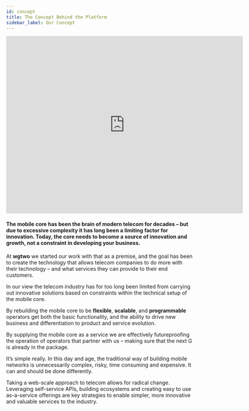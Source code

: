 ```yaml
---
id: concept
title: The Concept Behind the Platform
sidebar_label: Our Concept
---
```


<iframe
    width="640"
    height="480"
    src="https://www.youtube.com/embed/MIOZjQpP-VA"
    frameborder="0"
    allow="autoplay; encrypted-media"
    allowfullscreen
>
</iframe>

#### The mobile core has been the brain of modern telecom for decades – but due to excessive complexity it has long been a limiting factor for innovation. Today, the core needs to become a source of innovation and growth, not a constraint in developing your business. 

At **wgtwo** we started our work with that as a premise, and the goal has been to create the technology that allows telecom companies to do more with their technology – and what services they can provide to their end customers.

In our view the telecom industry has for too long been limited from carrying out innovative solutions based on constraints within the technical setup of the mobile core.

By rebuilding the mobile core to be **flexible**, **scalable**, and **programmable** operators get both the basic functionality, and the ability to drive new business and differentiation to product and service evolution.

By supplying the mobile core as a service we are effectively futureproofing the operation of operators that partner with us – making sure that the next G is already in the package.

It’s simple really. In this day and age, the traditional way of building mobile networks is unnecessarily complex, risky, time consuming and expensive. It can and should be done differently.

Taking a web-scale approach to telecom allows for radical change. Leveraging self-service APIs, building ecosystems and creating easy to use as-a-service offerings are key strategies to enable simpler, more innovative and valuable services to the industry.
